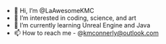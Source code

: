 - 👋 Hi, I’m @LaAwesomeKMC
- 👀 I’m interested in coding, science, and art
- 🌱 I’m currently learning Unreal Engine and Java
- 📫 How to reach me - @kmconnerly@outlook.com

<!---
LaAwesomeKMC/LaAwesomeKMC is a ✨ special ✨ repository because its `README.md` (this file) appears on your GitHub profile.
You can click the Preview link to take a look at your changes.
--->
